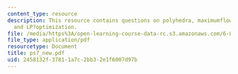 ```yaml
---
content_type: resource
description: This resource contains questions on polyhedra, maximumflow, minimum?mean?cycle,
  and LP?optimization.
file: /media/https%3A/open-learning-course-data-rc.s3.amazonaws.com/6-854j-advanced-algorithms-fall-2005/2458132f37811a7c2bb32e1f6007d97b_ps7_new.pdf
file_type: application/pdf
resourcetype: Document
title: ps7_new.pdf
uid: 2458132f-3781-1a7c-2bb3-2e1f6007d97b
---
```

